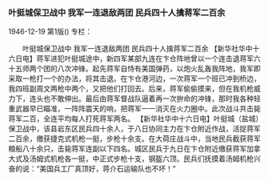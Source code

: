 ### 叶挺城保卫战中  我军一连退敌两团  民兵四十人擒蒋军二百余

1946-12-19
第1版()
专栏：

　　叶挺城保卫战中
    我军一连退敌两团
    民兵四十人擒蒋军二百余
    【新华社华中十六日电】蒋军进犯叶挺城途中，新四军某部九连在卞仓阵地曾以一个连击退蒋军六十五师两个团的八次冲锋。起先蒋军自恃有美国弹药，以炮火乱轰我阵地，我军即采取一枪打一个的办法，将其击退。在卞仓港河边，一次蒋军一个班已冲到桥边，我四班副周文两枪中两个，又把他们打回去。后来，蒋军偷偷摸来，但在我机枪威力下，连头也不敢伸出。最后由蒋军督战队逼着再一次拚命的冲锋，那时我各种轻重武器早已瞄准，一阵阵震天的响，把蒋军一一消灭在火力圈中。此次战斗共击毙蒋军二百，全连平均每人打死蒋军两名。
    【新华社华中十六日电】叶挺城（盐城）保卫战中，该县岩东区民兵四十余人，于八日协同主力在卞仓附近作战，活捉蒋军二百余，缴获捷克式机枪一挺，步枪十余支。在大荷庄战斗中，当地民兵截获蒋军粮船八十余只，击毙蒋军连副以下四名。城区民兵于九日在卞仓附近缴获蒋军加拿大式及汤姆式机枪各一挺，中正式步枪十支，钢盔六顶。民兵们抚摸着汤姆机枪兴奋的说：“美国兵工厂真顶好，蒋介石运输队也不坏！”
